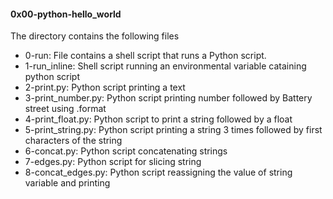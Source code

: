#### 0x00-python-hello_world
The directory contains the following files
* 0-run: File contains a shell script that runs a Python script.
* 1-run_inline: Shell script running an environmental variable cataining python script
* 2-print.py: Python script printing a text 
* 3-print_number.py: Python script printing number followed by Battery street using .format
* 4-print_float.py: Python script to print a string followed by a float
* 5-print_string.py: Python script printing a string 3 times followed by first characters of the string
* 6-concat.py: Python script concatenating strings
* 7-edges.py: Python script for slicing string
* 8-concat_edges.py: Python script reassigning the value of string variable and printing

